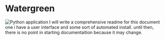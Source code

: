 # Watergreen
![Python application](https://github.com/damvan39/Watergreen/workflows/Python%20application/badge.svg)
I will write a comprehensive readme for this document one i have a user interface and some sort of automated install. until then, there is no point in starting documentaition because it may change.
